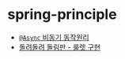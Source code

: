 # spring-principle

- [`@Async` 비동기 동작원리](https://junior-datalist.tistory.com/370)
- [돌려돌려 돌림판 - 룰렛 구현](https://github.com/hugehoo/spring-principle/tree/main/src/main/java/com/spring/principle/examples/roulette)
